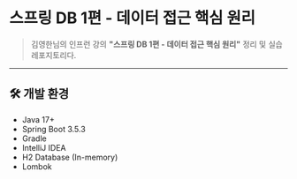 # 스프링 DB 1편 - 데이터 접근 핵심 원리

> 김영한님의 인프런 강의 **"스프링 DB 1편 - 데이터 접근 핵심 원리"** 정리 및 실습 레포지토리다.

---

## 🛠️ 개발 환경

- Java 17+
- Spring Boot 3.5.3
- Gradle
- IntelliJ IDEA
- H2 Database (In-memory)
- Lombok